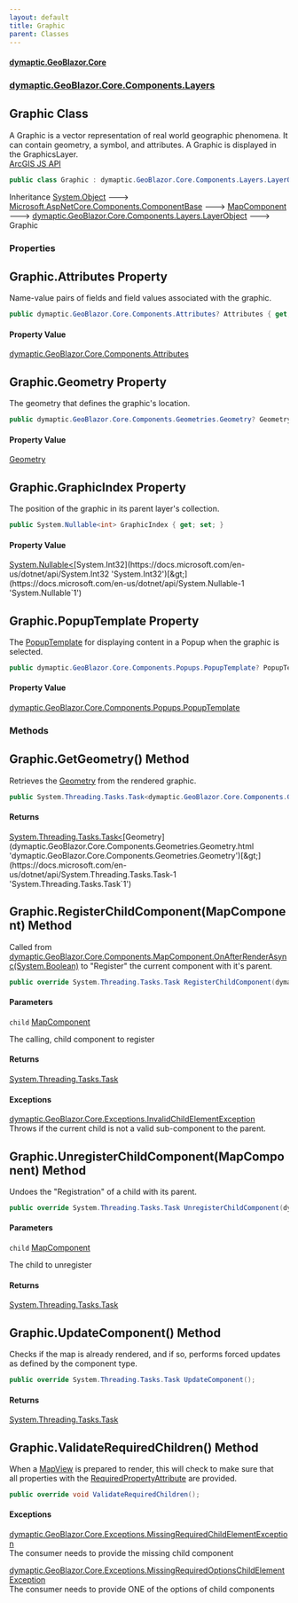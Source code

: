 ```yaml
---
layout: default
title: Graphic
parent: Classes
---
```

#### [dymaptic.GeoBlazor.Core](index.html 'index')
### [dymaptic.GeoBlazor.Core.Components.Layers](index.html#dymaptic.GeoBlazor.Core.Components.Layers 'dymaptic.GeoBlazor.Core.Components.Layers')

## Graphic Class

A Graphic is a vector representation of real world geographic phenomena. It can contain geometry, a symbol, and attributes. A Graphic is displayed in the GraphicsLayer.  
<a target="_blank" href="https://developers.arcgis.com/javascript/latest/api-reference/esri-Graphic.html">ArcGIS JS API</a>

```csharp
public class Graphic : dymaptic.GeoBlazor.Core.Components.Layers.LayerObject
```

Inheritance [System.Object](https://docs.microsoft.com/en-us/dotnet/api/System.Object 'System.Object') &#129106; [Microsoft.AspNetCore.Components.ComponentBase](https://docs.microsoft.com/en-us/dotnet/api/Microsoft.AspNetCore.Components.ComponentBase 'Microsoft.AspNetCore.Components.ComponentBase') &#129106; [MapComponent](dymaptic.GeoBlazor.Core.Components.MapComponent.html 'dymaptic.GeoBlazor.Core.Components.MapComponent') &#129106; [dymaptic.GeoBlazor.Core.Components.Layers.LayerObject](https://docs.microsoft.com/en-us/dotnet/api/dymaptic.GeoBlazor.Core.Components.Layers.LayerObject 'dymaptic.GeoBlazor.Core.Components.Layers.LayerObject') &#129106; Graphic
### Properties

<a name='dymaptic.GeoBlazor.Core.Components.Layers.Graphic.Attributes'></a>

## Graphic.Attributes Property

Name-value pairs of fields and field values associated with the graphic.

```csharp
public dymaptic.GeoBlazor.Core.Components.Attributes? Attributes { get; set; }
```

#### Property Value
[dymaptic.GeoBlazor.Core.Components.Attributes](https://docs.microsoft.com/en-us/dotnet/api/dymaptic.GeoBlazor.Core.Components.Attributes 'dymaptic.GeoBlazor.Core.Components.Attributes')

<a name='dymaptic.GeoBlazor.Core.Components.Layers.Graphic.Geometry'></a>

## Graphic.Geometry Property

The geometry that defines the graphic's location.

```csharp
public dymaptic.GeoBlazor.Core.Components.Geometries.Geometry? Geometry { get; set; }
```

#### Property Value
[Geometry](dymaptic.GeoBlazor.Core.Components.Geometries.Geometry.html 'dymaptic.GeoBlazor.Core.Components.Geometries.Geometry')

<a name='dymaptic.GeoBlazor.Core.Components.Layers.Graphic.GraphicIndex'></a>

## Graphic.GraphicIndex Property

The position of the graphic in its parent layer's collection.

```csharp
public System.Nullable<int> GraphicIndex { get; set; }
```

#### Property Value
[System.Nullable&lt;](https://docs.microsoft.com/en-us/dotnet/api/System.Nullable-1 'System.Nullable`1')[System.Int32](https://docs.microsoft.com/en-us/dotnet/api/System.Int32 'System.Int32')[&gt;](https://docs.microsoft.com/en-us/dotnet/api/System.Nullable-1 'System.Nullable`1')

<a name='dymaptic.GeoBlazor.Core.Components.Layers.Graphic.PopupTemplate'></a>

## Graphic.PopupTemplate Property

The [PopupTemplate](dymaptic.GeoBlazor.Core.Components.Layers.Graphic.html#dymaptic.GeoBlazor.Core.Components.Layers.Graphic.PopupTemplate 'dymaptic.GeoBlazor.Core.Components.Layers.Graphic.PopupTemplate') for displaying content in a Popup when the graphic is selected.

```csharp
public dymaptic.GeoBlazor.Core.Components.Popups.PopupTemplate? PopupTemplate { get; set; }
```

#### Property Value
[dymaptic.GeoBlazor.Core.Components.Popups.PopupTemplate](https://docs.microsoft.com/en-us/dotnet/api/dymaptic.GeoBlazor.Core.Components.Popups.PopupTemplate 'dymaptic.GeoBlazor.Core.Components.Popups.PopupTemplate')
### Methods

<a name='dymaptic.GeoBlazor.Core.Components.Layers.Graphic.GetGeometry()'></a>

## Graphic.GetGeometry() Method

Retrieves the [Geometry](dymaptic.GeoBlazor.Core.Components.Layers.Graphic.html#dymaptic.GeoBlazor.Core.Components.Layers.Graphic.Geometry 'dymaptic.GeoBlazor.Core.Components.Layers.Graphic.Geometry') from the rendered graphic.

```csharp
public System.Threading.Tasks.Task<dymaptic.GeoBlazor.Core.Components.Geometries.Geometry> GetGeometry();
```

#### Returns
[System.Threading.Tasks.Task&lt;](https://docs.microsoft.com/en-us/dotnet/api/System.Threading.Tasks.Task-1 'System.Threading.Tasks.Task`1')[Geometry](dymaptic.GeoBlazor.Core.Components.Geometries.Geometry.html 'dymaptic.GeoBlazor.Core.Components.Geometries.Geometry')[&gt;](https://docs.microsoft.com/en-us/dotnet/api/System.Threading.Tasks.Task-1 'System.Threading.Tasks.Task`1')

<a name='dymaptic.GeoBlazor.Core.Components.Layers.Graphic.RegisterChildComponent(dymaptic.GeoBlazor.Core.Components.MapComponent)'></a>

## Graphic.RegisterChildComponent(MapComponent) Method

Called from [dymaptic.GeoBlazor.Core.Components.MapComponent.OnAfterRenderAsync(System.Boolean)](https://docs.microsoft.com/en-us/dotnet/api/dymaptic.GeoBlazor.Core.Components.MapComponent.OnAfterRenderAsync#dymaptic_GeoBlazor_Core_Components_MapComponent_OnAfterRenderAsync_System_Boolean_ 'dymaptic.GeoBlazor.Core.Components.MapComponent.OnAfterRenderAsync(System.Boolean)') to "Register" the current component with it's parent.

```csharp
public override System.Threading.Tasks.Task RegisterChildComponent(dymaptic.GeoBlazor.Core.Components.MapComponent child);
```
#### Parameters

<a name='dymaptic.GeoBlazor.Core.Components.Layers.Graphic.RegisterChildComponent(dymaptic.GeoBlazor.Core.Components.MapComponent).child'></a>

`child` [MapComponent](dymaptic.GeoBlazor.Core.Components.MapComponent.html 'dymaptic.GeoBlazor.Core.Components.MapComponent')

The calling, child component to register

#### Returns
[System.Threading.Tasks.Task](https://docs.microsoft.com/en-us/dotnet/api/System.Threading.Tasks.Task 'System.Threading.Tasks.Task')

#### Exceptions

[dymaptic.GeoBlazor.Core.Exceptions.InvalidChildElementException](https://docs.microsoft.com/en-us/dotnet/api/dymaptic.GeoBlazor.Core.Exceptions.InvalidChildElementException 'dymaptic.GeoBlazor.Core.Exceptions.InvalidChildElementException')  
Throws if the current child is not a valid sub-component to the parent.

<a name='dymaptic.GeoBlazor.Core.Components.Layers.Graphic.UnregisterChildComponent(dymaptic.GeoBlazor.Core.Components.MapComponent)'></a>

## Graphic.UnregisterChildComponent(MapComponent) Method

Undoes the "Registration" of a child with its parent.

```csharp
public override System.Threading.Tasks.Task UnregisterChildComponent(dymaptic.GeoBlazor.Core.Components.MapComponent child);
```
#### Parameters

<a name='dymaptic.GeoBlazor.Core.Components.Layers.Graphic.UnregisterChildComponent(dymaptic.GeoBlazor.Core.Components.MapComponent).child'></a>

`child` [MapComponent](dymaptic.GeoBlazor.Core.Components.MapComponent.html 'dymaptic.GeoBlazor.Core.Components.MapComponent')

The child to unregister

#### Returns
[System.Threading.Tasks.Task](https://docs.microsoft.com/en-us/dotnet/api/System.Threading.Tasks.Task 'System.Threading.Tasks.Task')

<a name='dymaptic.GeoBlazor.Core.Components.Layers.Graphic.UpdateComponent()'></a>

## Graphic.UpdateComponent() Method

Checks if the map is already rendered, and if so, performs forced updates as defined by the component type.

```csharp
public override System.Threading.Tasks.Task UpdateComponent();
```

#### Returns
[System.Threading.Tasks.Task](https://docs.microsoft.com/en-us/dotnet/api/System.Threading.Tasks.Task 'System.Threading.Tasks.Task')

<a name='dymaptic.GeoBlazor.Core.Components.Layers.Graphic.ValidateRequiredChildren()'></a>

## Graphic.ValidateRequiredChildren() Method

When a [MapView](dymaptic.GeoBlazor.Core.Components.Views.MapView.html 'dymaptic.GeoBlazor.Core.Components.Views.MapView') is prepared to render, this will check to make sure that  
all properties with the [RequiredPropertyAttribute](dymaptic.GeoBlazor.Core.RequiredPropertyAttribute.html 'dymaptic.GeoBlazor.Core.RequiredPropertyAttribute') are provided.

```csharp
public override void ValidateRequiredChildren();
```

#### Exceptions

[dymaptic.GeoBlazor.Core.Exceptions.MissingRequiredChildElementException](https://docs.microsoft.com/en-us/dotnet/api/dymaptic.GeoBlazor.Core.Exceptions.MissingRequiredChildElementException 'dymaptic.GeoBlazor.Core.Exceptions.MissingRequiredChildElementException')  
The consumer needs to provide the missing child component

[dymaptic.GeoBlazor.Core.Exceptions.MissingRequiredOptionsChildElementException](https://docs.microsoft.com/en-us/dotnet/api/dymaptic.GeoBlazor.Core.Exceptions.MissingRequiredOptionsChildElementException 'dymaptic.GeoBlazor.Core.Exceptions.MissingRequiredOptionsChildElementException')  
The consumer needs to provide ONE of the options of child components
